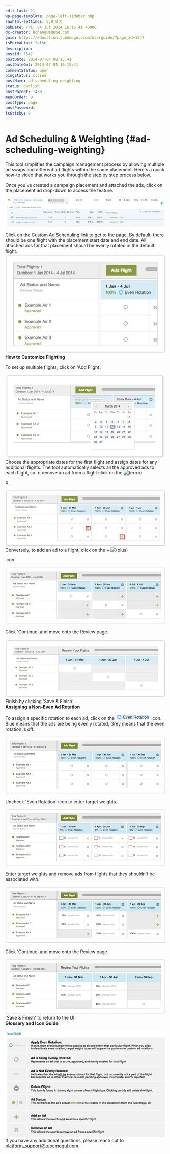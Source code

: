 ```yaml
---
edit-last: 21
wp-page-template: page-left-sidebar.php
rawhtml-settings: 0,0,0,0
pubDate: Fri, 04 Jul 2014 16:15:41 +0000
dc-creator: hchang@adobe.com
guid: https://education.tubemogul.com/userguide/?page_id=1547
isPermaLink: false
description: 
postId: 1547
postDate: 2014-07-04 08:15:41
postDateGmt: 2014-07-04 16:15:41
commentStatus: open
pingStatus: closed
postName: ad-scheduling-weighting
status: publish
postParent: 1430
menuOrder: 0
postType: page
postPassword: 
isSticky: 0
---
```


# Ad Scheduling & Weighting {#ad-scheduling-weighting}

This tool simplifies the campaign management process by allowing multiple ad swaps and different ad flights within the same placement. Here's a quick how-to  [video](https://tubemogul.wistia.com/medias/egxhpph6ae) that works you through the step by step process below.
  
Once you've created a campaign placement and attached the ads, click on the placement ad drop-down to access the feature.

[ ![ad](assets/ad.png)](assets/ad.png)


Click on the Custom Ad Scheduling link to get to the page. By default, there should be one flight with the placement start date and end date. All attached ads for that placement should be evenly rotated in the default flight.
[ ![ad1](assets/ad1.jpeg)](assets/ad1.jpeg)   
**How to Customize Flighting**
  
To set up multiple flights, click on 'Add Flight'.

[ ![ad2](assets/ad2.jpeg)](assets/ad2.jpeg)
Choose the appropriate dates for the first flight and assign dates for any additional flights. The tool automatically selects all the approved ads to each flight, so to remove an ad from a flight click on the  ![(error)](https://help.tubemogul.com:8443/s/en_GB/3398/84f448c1067609161db7eeaf020f96b084eef29d.82/_/images/icons/emoticons/error.png)

X.

[ ![ad3](assets/ad3.jpeg)](assets/ad3.jpeg)
Conversely, to add an ad to a flight, click on the  + ![(plus)](https://help.tubemogul.com:8443/s/en_GB/3398/84f448c1067609161db7eeaf020f96b084eef29d.82/_/images/icons/emoticons/add.png)

 icon.

[ ![ad4](assets/ad4.jpeg)](assets/ad4.jpeg)

Click 'Continue' and move onto the Review  page.

[ ![ad5](assets/ad5.jpeg)](assets/ad5.jpeg)
Finish by clicking 'Save & Finish'.   
**Assigning a Non-Even Ad Rotation**
  
To assign a specific rotation to each ad, click on the [ ![ad15](assets/ad15.png)](assets/ad15.png)  icon. Blue means that the ads are being evenly rotated, Grey means that the even rotation is off.

![ad10](assets/ad10.jpeg)

Uncheck 'Even Rotation' icon to enter target weights.

[ ![ad11](assets/ad11.jpeg)](assets/ad11.jpeg)

Enter target weights and remove ads from flights that they shouldn't be associated with.

[ ![ad12](assets/ad12.jpeg)](assets/ad12.jpeg)

Click 'Continue' and move onto the Review  page.

[ ![ad13](assets/ad13.jpeg)](assets/ad13.jpeg)
'Save & Finish' to return to the UI.   
**Glossary and Icon Guide**
  
 

[ ![iconguide](assets/iconguide.png)](assets/iconguide.png)
If you have any additional questions, please reach out to  [platform_support@tubemogul.com](mailto:platform_support@tubemogul.com). 